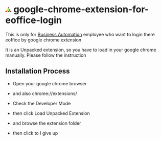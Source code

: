 # ![Icon](https://raw.githubusercontent.com/AnowarCST/google-chrome-extension-for-eoffice-login/master/app/icon.png "টাইটেল") google-chrome-extension-for-eoffice-login
This is only for [Business Automation](http:/www.batworld.com) employee who want to login there eoffice by google chrome extension

It is an Unpacked extension, so you have to load in your google chrome manually.
Please follow the instruction

## Installation Process

* Open your google chrome browser

* and also chrome://extensions/

* Check the Developer Mode

* then click Load Unpacked Extension

* and browse the extension folder

* then click to I give up

